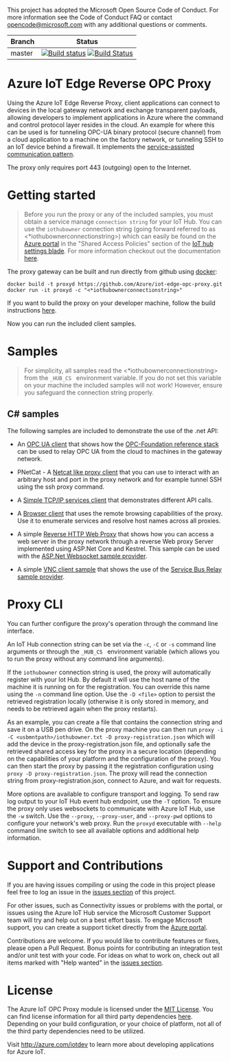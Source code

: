 This project has adopted the Microsoft Open Source Code of Conduct. For more information see the Code of Conduct FAQ or contact opencode@microsoft.com with any additional questions or comments.

|Branch|Status|
|------|-------------|
|master|[![Build status](https://ci.appveyor.com/api/projects/status/do87bhdyyykf6sbj/branch/master?svg=true)](https://ci.appveyor.com/project/marcschier/iot-gateway-opc-ua-proxy/branch/master) [![Build Status](https://travis-ci.org/Azure/iot-edge-opc-proxy.svg?branch=master)](https://travis-ci.org/Azure/iot-edge-opc-proxy)|

# Azure IoT Edge Reverse OPC Proxy

Using the Azure IoT Edge Reverse Proxy, client applications can connect to devices in the local gateway network and exchange transparent payloads, allowing developers to implement applications in Azure where the command and control protocol layer resides in the cloud.  An example for where this can be used is for tunneling OPC-UA binary protocol (secure channel) from a cloud application to a machine on the factory network, or tunneling SSH to an IoT device behind a firewall.  It implements the [service-assisted communication pattern](https://blogs.msdn.microsoft.com/clemensv/2014/02/09/service-assisted-communication-for-connected-devices).

The proxy only requires port 443 (outgoing) open to the Internet.  

# Getting started

> Before you run the proxy or any of the included samples, you must obtain a service manage ```connection string``` for your IoT Hub. You can use the ```iothubowner``` connection string (going forward referred to as <*iothubownerconnectionstring>) which can easily be found on the [Azure portal](https://portal.azure.com) in the "Shared Access Policies" section of the [IoT hub settings blade](https://docs.microsoft.com/en-us/azure/iot-hub/iot-hub-create-through-portal#change-the-settings-of-the-iot-hub). For more information checkout out the documentation [here](https://github.com/Azure/azure-iot-device-ecosystem/blob/master/setup_iothub.md).

The proxy gateway can be built and run directly from github using [docker](https://www.docker.com/get-docker):

```
docker build -t proxyd https://github.com/Azure/iot-edge-opc-proxy.git
docker run -it proxyd -c "<*iothubownerconnectionstring>"
``` 

If you want to build the proxy on your developer machine, follow the build instructions [here](/bld/readme.md).

Now you can run the included client samples.

# Samples

> For simplicity, all samples read the <*iothubownerconnectionstring> from the  ```_HUB_CS ``` environment variable.  If you do not set this variable on your machine the included samples will not work!  However, ensure you safeguard the connection string properly.    

## C# samples

The following samples are included to demonstrate the use of the .net API:

- An [OPC UA client](/api/csharp/samples/opc-ua/readme.md) that shows how the [OPC-Foundation reference stack](https://github.com/OPCFoundation/UA-.NETStandardLibrary) can be used to relay OPC UA from the cloud to machines in the gateway network. 

- PNetCat - A [Netcat like proxy client](/api/csharp/samples/netcat/readme.md) that you can use to interact
with an arbitrary host and port in the proxy network and for example tunnel SSH using the ssh proxy command.

- A [Simple TCP/IP services client](/api/csharp/samples/simple/tcp/readme.md) that demonstrates different API calls.

- A [Browser client](/api/csharp/samples/simple/dns/readme.md) that uses the remote browsing capabilities of the proxy.  Use it to enumerate services and resolve host names across all proxies.

- A simple [Reverse HTTP Web Proxy](/api/csharp/samples/http/readme.md) that shows how you can access a web server in the proxy network through a reverse Web proxy Server implemented using ASP.Net Core and Kestrel.  This sample can be used with the [ASP.Net Websocket sample provider](/api/csharp/samples/provider/webapp/readme.md).

- A simple [VNC client sample](/api/csharp/samples/vnc/readme.md) that shows the use of the [Service Bus Relay sample provider](/api/csharp/samples/provider/relay/readme.md).

# Proxy CLI 

You can further configure the proxy's operation through the command line interface.

An IoT Hub connection string can be set via the ```-c```, ```-C``` or ```-s``` command line arguments or through the ```_HUB_CS ``` environment variable (which allows you to run the proxy without any command line arguments).   

If the ```iothubowner``` connection string is used, the proxy will automatically register with your Iot Hub.  By default it will use the host name of the machine it is running on for the registration.  You can override this name using the ```-n``` command line option.  Use the ```-D <file>``` option to persist the retrieved registration locally (otherwise it is only stored in memory, and needs to be retrieved again when the proxy restarts).  

As an example, you can create a file that contains the connection string and save it on a USB pen drive.  On the proxy machine you can then run ```proxy -i -C <usbmntpath>/iothubowner.txt -D proxy-registration.json``` which will add the device in the proxy-registration.json file, and optionally safe the retrieved shared access key for the proxy in a secure location (depending on the capabilities of your platform and the configuration of the proxy).  You can then start the proxy by passing it the registration configuration using ```proxy -D proxy-registration.json```.  The proxy will read the connection string from proxy-registration.json, connect to Azure, and wait for requests.

More options are available to configure transport and logging.  To send raw log output to your IoT Hub event hub endpoint, use the ```-T``` option.  To ensure the proxy only uses websockets to communicate with Azure IoT Hub, use the ```-w``` switch. Use the ```--proxy```, ```--proxy-user```, and ```--proxy-pwd``` options to configure your network's web proxy.  Run the ```proxyd``` executable with ```--help``` command line switch to see all available options and additional help information. 

# Support and Contributions

If you are having issues compiling or using the code in this project please feel free to log an issue in the [issues section](https://github.com/Azure/iot-edge-opc-proxy/issues) of this project.

For other issues, such as Connectivity issues or problems with the portal, or issues using the Azure IoT Hub service the Microsoft Customer Support team will try and help out on a best effort basis.
To engage Microsoft support, you can create a support ticket directly from the [Azure portal](https://ms.portal.azure.com/#blade/Microsoft_Azure_Support/HelpAndSupportBlade).

Contributions are welcome. If you would like to contribute features or fixes, please open a Pull Request.  Bonus points for contributing an integration test and/or unit test with your code. For ideas on what to work on, check out all items marked with "Help wanted" in the [issues section](https://github.com/Azure/iot-edge-opc-proxy/issues).

# License

The Azure IoT OPC Proxy module is licensed under the [MIT License](https://github.com/Azure/iot-edge-opc-proxy/blob/master/LICENSE). You can find license information for all third party dependencies [here](https://github.com/Azure/iot-edge-opc-proxy/blob/master/thirdpartynotice.txt). Depending on your build configuration, or your choice of platform, not all of the third party dependencies need to be utilized.

Visit http://azure.com/iotdev to learn more about developing applications for Azure IoT.